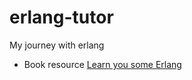 # erlang-tutor
My journey with erlang

* Book resource [ Learn you some Erlang ](http://learnyousomeerlang.com/contents)
